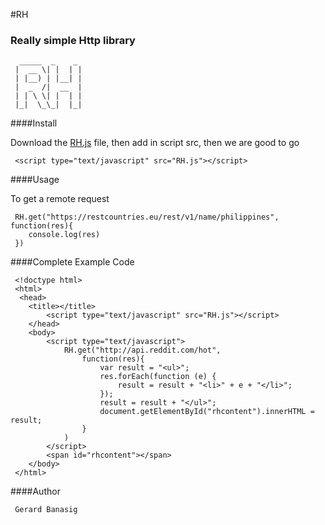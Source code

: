 #RH
### Really simple Http library
      _____  _    _ 
     |  __ \| |  | |
     | |__) | |__| |
     |  _  /|  __  |
     | | \ \| |  | |
     |_|  \_\_|  |_|

####Install

   Download the [RH.js](https://raw.githubusercontent.com/methodcase/RH/master/RH.js "RH.js") file, then add in script src, then we are good to go

     <script type="text/javascript" src="RH.js"></script>

####Usage

   To get a remote request 

     RH.get("https://restcountries.eu/rest/v1/name/philippines", function(res){
    	console.log(res)
     })

####Complete Example Code

     <!doctype html>
	 <html>
	  <head>
	 	<title></title>
			<script type="text/javascript" src="RH.js"></script>
		</head>
		<body>
			<script type="text/javascript">
				RH.get("http://api.reddit.com/hot",
					function(res){
                        var result = "<ul>";
                        res.forEach(function (e) {
                            result = result + "<li>" + e + "</li>";
                        });
                        result = result + "</ul>";
                        document.getElementById("rhcontent").innerHTML = result;
					}
				)
			</script>
            <span id="rhcontent"></span>
		</body>
	 </html>

####Author

     Gerard Banasig
